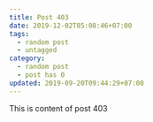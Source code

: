 ```yaml
---
title: Post 403
date: 2019-12-02T05:08:46+07:00
tags:
  - random post
  - untagged
category:
  - random post
  - post has 0
updated: 2019-09-20T09:44:29+07:00
---
```

This is content of post 403